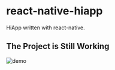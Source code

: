 # react-native-hiapp
HiApp written with react-native.

## The Project is Still Working

![demo](https://raw.githubusercontent.com/BelinChung/react-native-hiapp/master/DemoGifs/demo_v2.gif)